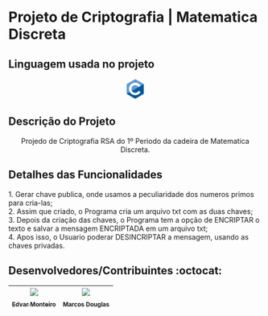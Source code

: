 <h1> Projeto de Criptografia | Matematica Discreta </h1>

<h2>Linguagem usada no projeto</h2>
<p align="center"> <a href="https://www.cprogramming.com/" target="_blank" rel="noreferrer"> <img src="https://raw.githubusercontent.com/devicons/devicon/master/icons/c/c-original.svg" alt="c" width="40" height="40"/> </a> </p>

<h2> Descrição do Projeto </h2>
<p align="center">
Projedo de Criptografia RSA do 1º Periodo da cadeira de Matematica Discreta.
</p>
<h2>Detalhes das Funcionalidades</h2>
<p align="left">
1. Gerar chave publica, onde usamos a peculiaridade dos numeros primos para cria-las;<br>
2. Assim que criado, o Programa cria um arquivo txt com as duas chaves;<br>
3. Depois da criação das chaves, o Programa tem a opção de ENCRIPTAR o texto e salvar a mensagem ENCRIPTADA em um arquivo txt;<br>
4. Apos isso, o Usuario poderar DESINCRIPTAR a mensagem, usando as chaves privadas. <br>
</p>

## Desenvolvedores/Contribuintes :octocat:


| [<img src="https://avatars.githubusercontent.com/u/99209886?v=4" width=115><br><sub>Edvar Monteiro</sub>](https://github.com/edvar82) |  [<img src="https://avatars.githubusercontent.com/u/14898947?s=96&v=4" width=115><br><sub>Marcos Douglas</sub>](https://github.com/DevMarcosz) |  
| :---: | :---: | 
